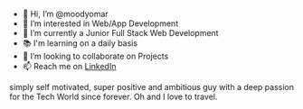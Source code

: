 - 👋 Hi, I’m @moodyomar
- 👀 I’m interested in Web/App Development
- 📜 I’m currently a Junior Full Stack Web Development
- 📚 I'm learning on a daily basis 
- 💞️ I’m looking to collaborate on Projects
- 📫 Reach me on <a href="https://www.linkedin.com/in/mohammad-shihab-40b1281a2/">LinkedIn</a>

simply self motivated, super positive and ambitious guy with a deep passion for ‏the Tech World since forever. 
Oh and I love to travel.


<!---
moodyomar/moodyomar is a ✨ special ✨ repository because its `README.md` (this file) appears on your GitHub profile.
You can click the Preview link to take a look at your changes.
--->
